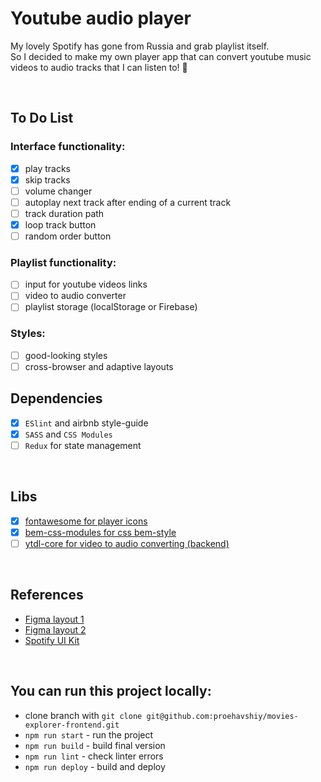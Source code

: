 
# Youtube audio player
My lovely Spotify has gone from Russia and grab playlist itself. <br />
So I decided to make my own player app that can convert youtube music videos to audio tracks that I can listen to! 🥰

<br />

## To Do List
### Interface functionality:
- [x] play tracks
- [x] skip tracks
- [ ] volume changer
- [ ] autoplay next track after ending of a current track
- [ ] track duration path
- [x] loop track button
- [ ] random order button
### Playlist functionality:
- [ ] input for youtube videos links 
- [ ] video to audio converter
- [ ] playlist storage (localStorage or Firebase)
### Styles:
- [ ] good-looking styles
- [ ] cross-browser and adaptive layouts

## Dependencies
- [x] `ESlint` and airbnb style-guide
- [x] `SASS` and `CSS Modules`
- [ ] `Redux` for state management 

<br />

## Libs
- [x] [fontawesome for player icons](https://fontawesome.com/v5/docs/web/use-with/react)
- [x] [bem-css-modules for css bem-style](https://www.npmjs.com/package/bem-css-modules)
- [ ] [ytdl-core for video to audio converting (backend)](https://www.npmjs.com/package/ytdl-core)

<br />

## References
* [Figma layout 1](https://www.figma.com/community/file/1076026332340759981)
* [Figma layout 2](https://www.figma.com/file/YCU5I0mptwWXlE0zsRAETN/Music-Player-UI-KIT%F0%9F%8E%A7-(Community)?node-id=1%3A2648)
* [Spotify UI Kit](https://www.figma.com/file/kBF55NUoaQeP4PUoTh51wR/Spotify-UI-Design-(Search%2FArtist-Profile)-(Community)?node-id=42%3A28)

<br />

## You can run this project locally:
* clone branch with `git clone git@github.com:proehavshiy/movies-explorer-frontend.git`
* `npm run start` - run the project
* `npm run build` - build final version
* `npm run lint` - check linter errors
* `npm run deploy` - build and deploy
